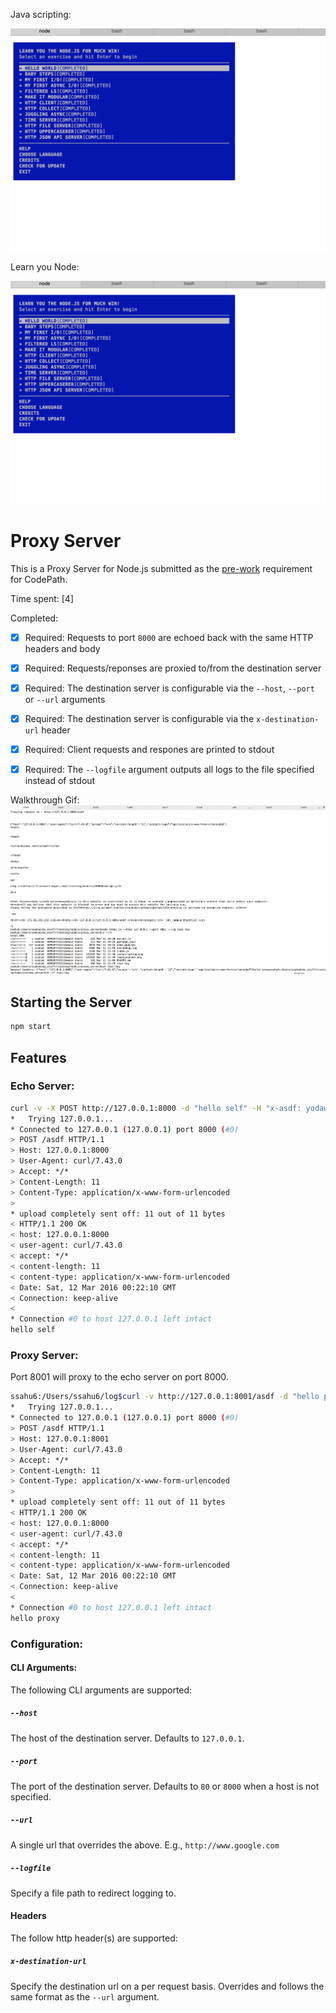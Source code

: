 Java scripting:

![alt tag](https://github.com/saums4u/nodejs-training/blob/master/javascripting.png)

Learn you Node:

![alt tag](https://github.com/saums4u/nodejs-training/blob/master/learnyounode.png)

# Proxy Server

This is a Proxy Server for Node.js submitted as the [pre-work](http://courses.codepath.com/snippets/intro_to_nodejs/prework) requirement for CodePath.

Time spent: [4]

Completed:

* [x] Required: Requests to port `8000` are echoed back with the same HTTP headers and body
* [x] Required: Requests/reponses are proxied to/from the destination server
* [x] Required: The destination server is configurable via the `--host`, `--port`  or `--url` arguments
* [x] Required: The destination server is configurable via the `x-destination-url` header
* [x] Required: Client requests and respones are printed to stdout
* [x] Required: The `--logfile` argument outputs all logs to the file specified instead of stdout


Walkthrough Gif:
![Video Walkthrough](embedded_walkthrough.gif)

## Starting the Server

```bash
npm start
```

## Features

### Echo Server:

```bash
curl -v -X POST http://127.0.0.1:8000 -d "hello self" -H "x-asdf: yodawg"
*   Trying 127.0.0.1...
* Connected to 127.0.0.1 (127.0.0.1) port 8000 (#0)
> POST /asdf HTTP/1.1
> Host: 127.0.0.1:8000
> User-Agent: curl/7.43.0
> Accept: */*
> Content-Length: 11
> Content-Type: application/x-www-form-urlencoded
> 
* upload completely sent off: 11 out of 11 bytes
< HTTP/1.1 200 OK
< host: 127.0.0.1:8000
< user-agent: curl/7.43.0
< accept: */*
< content-length: 11
< content-type: application/x-www-form-urlencoded
< Date: Sat, 12 Mar 2016 00:22:10 GMT
< Connection: keep-alive
< 
* Connection #0 to host 127.0.0.1 left intact
hello self
```

### Proxy Server:

Port 8001 will proxy to the echo server on port 8000.

```bash
ssahu6:/Users/ssahu6/log$curl -v http://127.0.0.1:8001/asdf -d "hello proxy"
*   Trying 127.0.0.1...
* Connected to 127.0.0.1 (127.0.0.1) port 8000 (#0)
> POST /asdf HTTP/1.1
> Host: 127.0.0.1:8001
> User-Agent: curl/7.43.0
> Accept: */*
> Content-Length: 11
> Content-Type: application/x-www-form-urlencoded
> 
* upload completely sent off: 11 out of 11 bytes
< HTTP/1.1 200 OK
< host: 127.0.0.1:8000
< user-agent: curl/7.43.0
< accept: */*
< content-length: 11
< content-type: application/x-www-form-urlencoded
< Date: Sat, 12 Mar 2016 00:22:10 GMT
< Connection: keep-alive
< 
* Connection #0 to host 127.0.0.1 left intact
hello proxy

```

### Configuration:

#### CLI Arguments:

The following CLI arguments are supported:

##### `--host`

The host of the destination server. Defaults to `127.0.0.1`.

##### `--port`

The port of the destination server. Defaults to `80` or `8000` when a host is not specified.

##### `--url`

A single url that overrides the above. E.g., `http://www.google.com`

##### `--logfile`

Specify a file path to redirect logging to.

#### Headers

The follow http header(s) are supported:

##### `x-destination-url`

Specify the destination url on a per request basis. Overrides and follows the same format as the `--url` argument.
